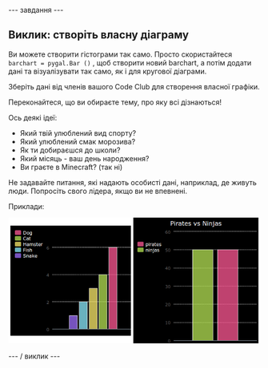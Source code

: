 \--- завдання \---

## Виклик: створіть власну діаграму

Ви можете створити гістограми так само. Просто скористайтеся `barchart = pygal.Bar ()` , щоб створити новий barchart, а потім додати дані та візуалізувати так само, як і для кругової діаграми.

Зберіть дані від членів вашого Code Club для створення власної графіки.

Переконайтеся, що ви обираєте тему, про яку всі дізнаються!

Ось деякі ідеї:

+ Який твій улюблений вид спорту?
+ Який улюблений смак морозива?
+ Як ти добираєшся до школи?
+ Який місяць - ваш день народження?
+ Ви граєте в Minecraft? (так ні)

Не задавайте питання, які надають особисті дані, наприклад, де живуть люди. Попросіть свого лідера, якщо ви не впевнені.

Приклади:

![скріншот](images/pets-bar-examples.png)

\--- / виклик \---